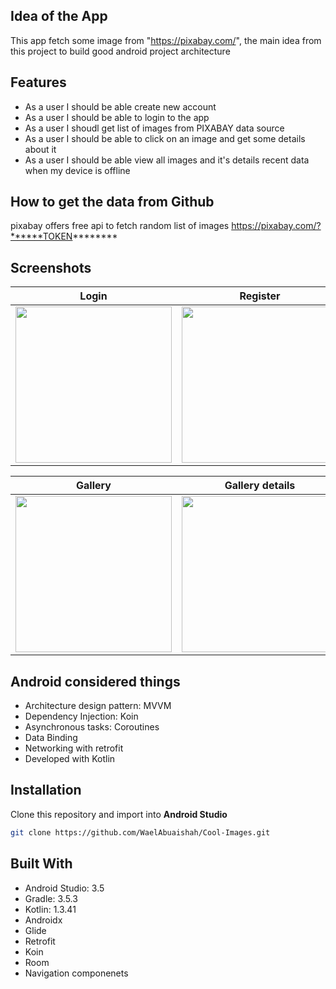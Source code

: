 ## Idea of the App 
This app fetch some image from "https://pixabay.com/", the main idea from this project to build good android project architecture

## Features
* As a user I should be able create new account
* As a user I should be able to login to the app
* As a user I shoudl get list of images from PIXABAY data source
* As a user I should be able to click on an image and get some details about it
* As a user I should be able view all images and it's details recent data when my device is offline

## How to get the data from Github 
pixabay offers free api to fetch random list of images 
https://pixabay.com/?******TOKEN********


## Screenshots

| Login      | Register    |
|------------|-------------|
| <img src="https://firebasestorage.googleapis.com/v0/b/statistics-wallboard.appspot.com/o/device-2020-02-02-170438.png?alt=media&token=2cb2d26b-c583-4329-927d-c9ea201a9d74" width="250"> | <img src="https://firebasestorage.googleapis.com/v0/b/statistics-wallboard.appspot.com/o/device-2020-02-02-170500.png?alt=media&token=c4a81385-30d5-4ee6-b3fa-a7856c8f8c6c" width="250"> |


| Gallery        | Gallery details|
|----------------|----------------|
| <img src="https://firebasestorage.googleapis.com/v0/b/statistics-wallboard.appspot.com/o/device-2020-02-02-170537.png?alt=media&token=e39a2d06-e2ab-4a1a-aa61-6898b474c8bb" width="250"> | <img src="https://firebasestorage.googleapis.com/v0/b/statistics-wallboard.appspot.com/o/device-2020-02-02-170549.png?alt=media&token=9fd88c11-e629-4616-88e6-2787f4560546" width="250"> |


## Android considered things
* Architecture design pattern: MVVM
* Dependency Injection: Koin
* Asynchronous tasks: Coroutines
* Data Binding
* Networking with retrofit
* Developed with Kotlin

 ## Installation
Clone this repository and import into **Android Studio**
```bash
git clone https://github.com/WaelAbuaishah/Cool-Images.git
```

 ## Built With
* Android Studio: 3.5
* Gradle: 3.5.3
* Kotlin: 1.3.41
* Androidx
* Glide
* Retrofit
* Koin 
* Room
* Navigation componenets


